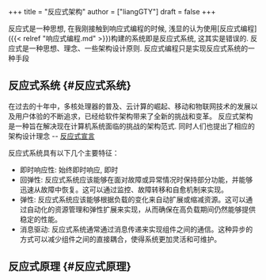 +++
title = "反应式架构"
author = ["liangGTY"]
draft = false
+++

反应式是一种思想, 在我刚接触到响应式编程的时候, 浅显的认为使用[反应式编程]({{< relref "响应式编程.md" >}})构建的系统即是反应式系统, 这其实是错误的. 反应式是一种思想、理念、一些架构设计原则. 反应式编程只是实现反应式系统的一种手段


## 反应式系统 {#反应式系统}

在过去的十年中，多核处理器的普及、云计算的崛起、移动和物联网技术的发展以及用户体验的不断追求，已经给软件架构带来了全新的挑战和变革。
反应式架构是一种旨在解决现在计算机系统面临的挑战的架构范式. 同时人们也提出了相应的架构设计理念 -- [反应式宣言](https://www.reactivemanifesto.org/zh-CN)

反应式系统具有以下几个主要特征：

-   即时响应性: 始终即时响应, 即时
-   回弹性: 反应式系统应该能够在面对故障或异常情况时保持部分功能，并能够迅速从故障中恢复。这可以通过监控、故障转移和自愈机制来实现。
-   弹性: 反应式系统应该能够根据负载的变化来自动扩展或缩减资源。这可以通过自动化的资源管理和弹性扩展来实现，从而确保在高负载期间仍然能够提供稳定的性能。
-   消息驱动: 反应式系统通常通过消息传递来实现组件之间的通信。这种异步的方式可以减少组件之间的直接耦合，使得系统更加灵活和可维护。


## 反应式原理 {#反应式原理}
